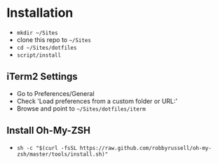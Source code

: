 # Installation
* `mkdir ~/Sites`
* clone this repo to `~/Sites`
* `cd ~/Sites/dotfiles`
* `script/install`

## iTerm2 Settings
* Go to Preferences/General
* Check 'Load preferences from a custom folder or URL:'
* Browse and point to `~/Sites/dotfiles/iterm`

## Install Oh-My-ZSH
* `sh -c "$(curl -fsSL https://raw.github.com/robbyrussell/oh-my-zsh/master/tools/install.sh)"`
